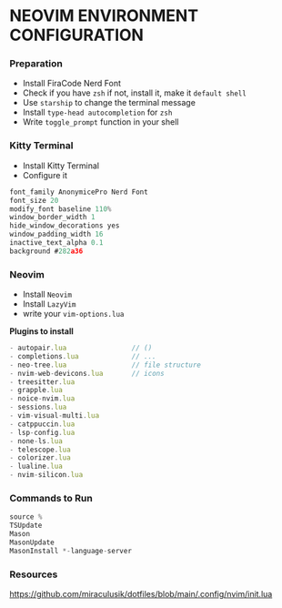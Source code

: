 # NEOVIM ENVIRONMENT CONFIGURATION

### Preparation

- Install FiraCode Nerd Font
- Check if you have `zsh` if not, install it, make it `default shell`
- Use `starship` to change the terminal message
- Install `type-head autocompletion` for `zsh`
- Write `toggle_prompt` function in your shell

### Kitty Terminal

- Install Kitty Terminal
- Configure it

```jsx
font_family AnonymicePro Nerd Font
font_size 20
modify_font baseline 110%
window_border_width 1
hide_window_decorations yes
window_padding_width 16
inactive_text_alpha 0.1
background #282a36
```

### Neovim

- Install `Neovim`
- Install `LazyVim`
- write your `vim-options.lua`

**Plugins to install**

```jsx
- autopair.lua                // ()
- completions.lua             // ...
- neo-tree.lua                // file structure
- nvim-web-devicons.lua       // icons
- treesitter.lua              
- grapple.lua
- noice-nvim.lua
- sessions.lua
- vim-visual-multi.lua
- catppuccin.lua
- lsp-config.lua
- none-ls.lua
- telescope.lua
- colorizer.lua
- lualine.lua
- nvim-silicon.lua
```

### Commands to Run

```jsx
source %
TSUpdate
Mason
MasonUpdate
MasonInstall *-language-server
```

### Resources
https://github.com/miraculusik/dotfiles/blob/main/.config/nvim/init.lua
